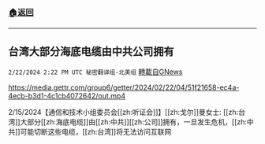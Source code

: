 ###  [:house:返回](README.md)
---


## 台湾大部分海底电缆由中共公司拥有
`2/22/2024 2:22 PM UTC 秘密翻译组-北美组` [轉載自GNews](https://gnews.org/articles/2332500)


https://media.gettr.com/group6/getter/2024/02/22/04/51f21658-ec4a-4ecb-b3d1-4c1cb4072642/out.mp4

2/15/2024【通信和技术小组委员会[[zh:听证会]]】[[zh:戈尔]]曼女士: [[zh:台湾]]大部分[[zh:海底电缆]]由[[zh:中共]][[zh:公司]]拥有，一旦发生危机，[[zh:中共]]可能切断这些电缆，[[zh:台湾]]将无法访问互联网
